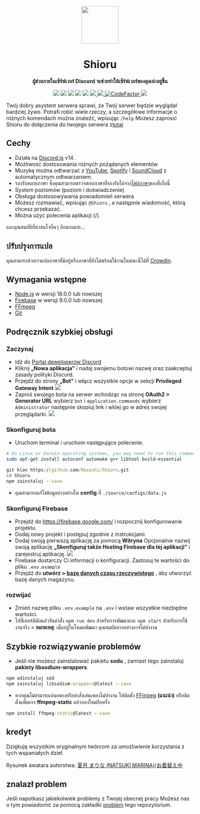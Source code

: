 <div align="center">
  <img src="https://raw.githubusercontent.com/Maseshi/Shioru/main/assets/icons/favicon-circle.png" width="100" />
  <strong>
    <h1>Shioru</h2>
    <p>ผู้ช่วยภายในเซิร์ฟเวอร์ Discord จะช่วยทำให้เซิร์ฟเวอร์ของคุณน่าอยู่ขึ้น</p>
  </strong>
  <img src="https://img.shields.io/badge/discord.js-v14-7354F6?logo=discord&logoColor=white" />
  <img src="https://img.shields.io/github/stars/Maseshi/Shioru.svg?logo=github" />
  <img src="https://img.shields.io/github/v/release/Maseshi/Shioru" />
  <img src="https://img.shields.io/github/license/Maseshi/Shioru.svg?logo=github" />
  <img src="https://img.shields.io/github/last-commit/Maseshi/Shioru" />
  <a title="Status" target="_blank" href="https://shioru.statuspage.io/">
    <img src="https://img.shields.io/badge/dynamic/json?logo=google-cloud&logoColor=white&label=status&query=status.indicator&url=https%3A%2F%2Fq60yrzp0cbgg.statuspage.io%2Fapi%2Fv2%2Fstatus.json" />
  </a>
  <a title="Crowdin" target="_blank" href="https://crowdin.com/project/shioru">
    <img src="https://badges.crowdin.net/shioru/localized.svg" />
  </a>
  <a title="CodeFactor" target="_blank" href="https://www.codefactor.io/repository/github/maseshi/shioru">
    <img src="https://www.codefactor.io/repository/github/maseshi/shioru/badge" alt="CodeFactor" />
  </a>
  <a title="Top.gg" target="_blank" href="https://top.gg/bot/704706906505347183">
    <img src="https://top.gg/api/widget/upvotes/704706906505347183.svg" />
  </a>
</div>

Twój dobry asystent serwera sprawi, że Twój serwer będzie wyglądał bardziej żywo. Potrafi robić wiele rzeczy, a szczegółowe informacje o różnych komendach można znaleźć, wpisując `/help` Możesz zaprosić Shioru do dołączenia do twojego serwera z[tutaj](https://discord.com/api/oauth2/authorize?client_id=704706906505347183&permissions=8&scope=applications.commands%20bot&redirect_uri=https%3A%2F%2Fshiorus.web.app%2Fthanks-you)

<div align="center">
  <a href="https://github.com/Maseshi/Shioru/tree/main/documents">
    </img>
  </a>
</div>

## Cechy

- Działa na [Discord.js](https://discord.js.org/) v14.
- Możliwość dostosowania różnych pożądanych elementów
- Muzykę można odtwarzać z [YouTube](https://www.youtube.com/), [Spotify](https://www.spotify.com/) i [SoundCloud](https://soundcloud.com/) z automatycznym odtwarzaniem.
- รองรับหลายภาษา ซึ่งคุณสามารถตรวจสอบภาษาที่รองรับได้จาก[ไฟล์ภาษา](https://github.com/Maseshi/Shioru/blob/main/source/configs/languages.json)ของที่เก็บนี้
- System poziomów (poziom i doświadczenie)
- Obsługa dostosowywania powiadomień serwera
- Możesz rozmawiać, wpisując `@Shioru` , a następnie wiadomość, którą chcesz przekazać.
- Można użyć polecenia aplikacji (/).

และคุณสมบัติที่น่าสนใจอื่นๆ อีกมากมาย...

## ปรับปรุงการแปล

คุณสามารถช่วยเราแปลภาษาที่มีอยู่หรือภาษาที่ยังไม่พร้อมใช้งานในขณะนี้ได้ที่ [Crowdin](https://crowdin.com/project/shioru).

## Wymagania wstępne

- [Node.js](https://nodejs.org/) w wersji 18.0.0 lub nowszej
- [Firebase](https://firebase.google.com/) w wersji 9.0.0 lub nowszej
- [FFmpeg](https://www.ffmpeg.org/download.html)
- [Git](https://git-scm.com/downloads)

## Podręcznik szybkiej obsługi

### Zaczynaj

- Idź do [Portal deweloperów Discord](https://discord.com/developers/applications)
- Kliknij **„Nowa aplikacja”** i nadaj swojemu botowi nazwę oraz zaakceptuj zasady polityki Discord.
- Przejdź do strony **„Bot”** i włącz wszystkie opcje w sekcji **Privileged Gateway Intent** ![](https://raw.githubusercontent.com/Maseshi/Shioru/main/assets/images/discord-developer-portal-privileged-gateway-intents.png)
- Zaproś swojego bota na serwer wchodząc na stronę **OAuth2 > Generator URL** wybierz `bot` i `application.commands` wybierz `Administrator` następnie skopiuj link i wklej go w adres swojej przeglądarki. ![](https://raw.githubusercontent.com/Maseshi/Shioru/main/assets/images/discord-developer-portal-scopes.png)

### Skonfiguruj bota

- Uruchom terminal i uruchom następujące polecenie.

```sh
# On Linux or Darwin operating systems, you may need to run this command.
sudo apt-get install autoconf automake g++ libtool build-essential
```

```bat
git klon https://github.com/Maseshi/Shioru.git
cd Shioru
npm zainstaluj --save
```

- คุณสามารถแก้ไขข้อมูลบางอย่างใน **config** ที่ `./source/configs/data.js`

### Skonfiguruj Firebase

- Przejdź do https://firebase.google.com/ i rozpocznij konfigurowanie projektu.
- Dodaj nowy projekt i postępuj zgodnie z instrukcjami.
- Dodaj swoją pierwszą aplikację za pomocą **Witryna** Opcjonalnie nazwij swoją aplikację **„Skonfiguruj także Hosting Firebase dla tej aplikacji”** i zarejestruj aplikację. ![](https://raw.githubusercontent.com/Maseshi/Shioru/main/assets/images/firebase-setup-web-application.png)
- Firebase dostarczy Ci informacji o konfiguracji. Zastosuj te wartości do pliku `.env.example`
- Przejdź do **utwórz > [bazę danych czasu rzeczywistego](https://console.firebase.google.com/u/0/project/_/database/data)** , aby utworzyć bazę danych magazynu.

### rozwijać

- Zmień nazwę pliku `.env.example` na `.env` i wstaw wszystkie niezbędne wartości.
- ไปที่เทอร์มินัลแล้วรันคำสั่ง `npm run dev` สำหรับการพัฒนาและ `npm start` สำหรับการใช้งานจริง > **หมายเหตุ**: เมื่ออยู่ในโหมดพัฒนา คุณสมบัตบางอย่างอาจไม่ทำงาน

## Szybkie rozwiązywanie problemów

- Jeśli nie możesz zainstalować pakietu **sodu** , zamiast tego zainstaluj **pakiety libsodium-wrappers**.
```bat
npm odinstaluj sód
npm zainstaluj libsodium-wrappers@latest --save
```
- หากคุณไม่สามารถเล่นเพลงหรือคำสั่งเล่นเพลงไม่ทำงาน ให้ติดตั้ง [FFmpeg](https://ffmpeg.org/download.html) **(แนะนำ)** หรือติดตั้งแพ็คเกจ **ffmpeg-static** แล้วลองใหม่อีกครั้ง
```bat
npm install ffmpeg-static@latest --save
```

## kredyt

Dziękuję wszystkim oryginalnym twórcom za umożliwienie korzystania z tych wspaniałych dzieł.

Rysunek awatara autorstwa: [夏月 まりな (NATSUKI MARINA)](https://www.pixiv.net/en/users/482462)/[お着替え中](https://www.pixiv.net/en/artworks/76075098)

## znalazł problem

Jeśli napotkasz jakiekolwiek problemy z Twojej obecnej pracy Możesz nas o tym powiadomić za pomocą zakładki [problem](https://github.com/Maseshi/Shioru/issues) tego repozytorium.
